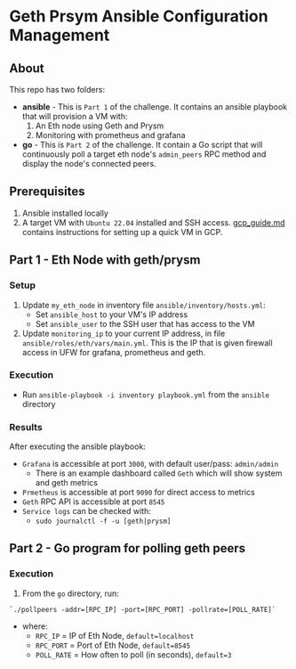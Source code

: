 # Geth Prsym Ansible Configuration Management

## About
This repo has two folders:
- **ansible** - This is `Part 1` of the challenge. It contains an ansible playbook that will provision a VM with:
    1. An Eth node using Geth and Prysm
    1. Monitoring with prometheus and grafana
- **go** - This is `Part 2` of the challenge. It contain a Go script that will continuously poll a target eth node's `admin_peers` RPC method and display the node's connected peers.

## Prerequisites
1. Ansible installed locally
1. A target VM with `Ubuntu 22.04` installed and SSH access. [gcp_guide.md](gcp_guide.md) contains instructions for setting up a quick VM in GCP. 

## Part 1 - Eth Node with geth/prysm
### Setup
1. Update `my_eth_node` in inventory file `ansible/inventory/hosts.yml`:
    - Set `ansible_host` to your VM's IP address
    - Set `ansible_user` to the SSH user that has access to the VM
1. Update `monitoring_ip` to your current IP address, in file `ansible/roles/eth/vars/main.yml`. This is the IP that is given firewall access in UFW for grafana, prometheus and geth.

### Execution
- Run `ansible-playbook -i inventory playbook.yml` from the `ansible` directory

### Results
After executing the ansible playbook:
- `Grafana` is accessible at port `3000`, with default user/pass: `admin/admin`
    - There is an example dashboard called `Geth` which will show system and geth metrics
- `Prmetheus` is accessible at port `9090` for direct access to metrics
- `Geth` RPC API is accessible at port `8545`
- `Service logs` can be checked with:
    - `sudo journalctl -f -u [geth|prysm]`

## Part 2 - Go program for polling geth peers
### Execution
1. From the `go` directory, run:
```
`./pollpeers -addr=[RPC_IP] -port=[RPC_PORT] -pollrate=[POLL_RATE]`
```
- where:
    - `RPC_IP` = IP of Eth Node, `default=localhost`
    - `RPC_PORT` = Port of Eth Node, `default=8545`
    - `POLL_RATE` = How often to poll (in seconds), `default=3`

